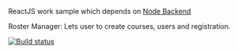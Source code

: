 ReactJS work sample which depends on [Node Backend](https://github.com/openmohan/nodejs-work-sample)

Roster Manager: Lets user to create courses, users and registration.

[![Build status](https://ci.appveyor.com/api/projects/status/afn4tnutlo658jj8/branch/master?svg=true)](https://ci.appveyor.com/project/openmohan/reactjs-work-sample/branch/master)
